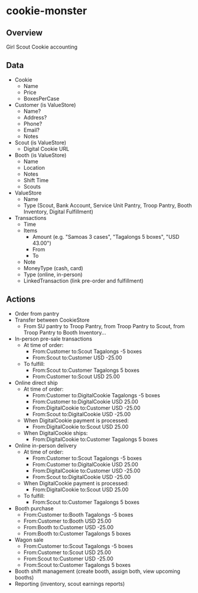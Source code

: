 # cookie-monster

## Overview

Girl Scout Cookie accounting

## Data

* Cookie
  * Name
  * Price
  * BoxesPerCase
* Customer (is ValueStore)
  * Name?
  * Address?
  * Phone?
  * Email?
  * Notes
* Scout (is ValueStore)
  * Digital Cookie URL
* Booth (is ValueStore)
  * Name
  * Location
  * Notes
  * Shift Time
  * Scouts
* ValueStore
  * Name
  * Type (Scout, Bank Account, Service Unit Pantry, Troop Pantry, Booth Inventory, Digital Fulfillment)
* Transactions
  * Time
  * Items
    * Amount (e.g. "Samoas 3 cases", "Tagalongs 5 boxes", "USD 43.00")
    * From
    * To
  * Note
  * MoneyType (cash, card)
  * Type (online, in-person)
  * LinkedTransaction (link pre-order and fulfillment)

## Actions

* Order from pantry
* Transfer between CookieStore
  * From SU pantry to Troop Pantry, from Troop Pantry to Scout, from Troop Pantry to Booth Inventory...
* In-person pre-sale transactions
  * At time of order:
    * From:Customer to:Scout Tagalongs -5 boxes
    * From:Scout to:Customer USD -25.00
  * To fulfill:
    * From:Scout to:Customer Tagalongs 5 boxes
    * From:Customer to:Scout USD 25.00
* Online direct ship
  * At time of order:
    * From:Customer to:DigitalCookie Tagalongs -5 boxes
    * From:Customer to:DigitalCookie USD 25.00
    * From:DigitalCookie to:Customer USD -25.00
    * From:Scout to:DigitalCookie USD -25.00
  * When DigitalCookie payment is processed:
    * From:DigitalCookie to:Scout USD 25.00
  * When DigitalCookie ships:
    * From:DigitalCookie to:Customer Tagalongs 5 boxes
* Online in-person delivery
  * At time of order:
    * From:Customer to:Scout Tagalongs -5 boxes
    * From:Customer to:DigitalCookie USD 25.00
    * From:DigitalCookie to:Customer USD -25.00
    * From:Scout to:DigitalCookie USD -25.00
  * When DigitalCookie payment is processed:
    * From:DigitalCookie to:Scout USD 25.00
  * To fulfill:
    * From:Scout to:Customer Tagalongs 5 boxes
* Booth purchase
  * From:Customer to:Booth Tagalongs -5 boxes
  * From:Customer to:Booth USD 25.00
  * From:Booth to:Customer USD -25.00
  * From:Booth to:Customer Tagalongs 5 boxes
* Wagon sale
  * From:Customer to:Scout Tagalongs -5 boxes
  * From:Customer to:Scout USD 25.00
  * From:Scout to:Customer USD -25.00
  * From:Scout to:Customer Tagalongs 5 boxes
* Booth shift management (create booth, assign both, view upcoming booths)
* Reporting (inventory, scout earnings reports)
